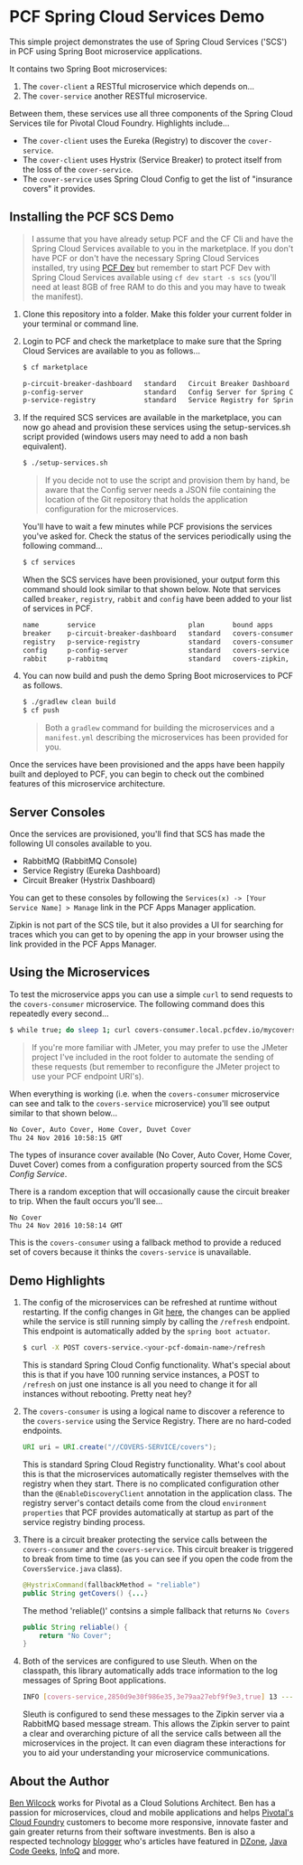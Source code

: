 # PCF Spring Cloud Services Demo

This simple project demonstrates the use of Spring Cloud Services ('SCS') in PCF using Spring Boot microservice applications.

It contains two Spring Boot microservices:

 1. The `cover-client` a RESTful microservice which depends on...
 2. The `cover-service` another RESTful microservice.

Between them, these services use all three components of the Spring Cloud Services tile for Pivotal Cloud Foundry. Highlights include...

 - The `cover-client` uses the Eureka (Registry) to discover the `cover-service`.
 - The `cover-client` uses Hystrix (Service Breaker) to protect itself from the loss of the `cover-service`.
 - The `cover-service` uses Spring Cloud Config to get the list of "insurance covers" it provides.

## Installing the PCF SCS Demo

> I assume that you have already setup PCF and the CF Cli and have the Spring Cloud Services available to you in the marketplace. If you don't have PCF or don't have the necessary Spring Cloud Services installed, try using [PCF Dev](https://docs.pivotal.io/pcf-dev/) but remember to start PCF Dev with Spring Cloud Services available using `cf dev start -s scs` (you'll need at least 8GB of free RAM to do this and you may have to tweak the manifest).

1. Clone this repository into a folder. Make this folder your current folder in your terminal or command line.

2. Login to PCF and check the marketplace to make sure that the Spring Cloud Services are available to you as follows...

    ````bash
    $ cf marketplace
    
    p-circuit-breaker-dashboard   standard   Circuit Breaker Dashboard for Spring Cloud Applications
    p-config-server               standard   Config Server for Spring Cloud Applications
    p-service-registry            standard   Service Registry for Spring Cloud Applications
    ````

3. If the required SCS services are available in the marketplace, you can now go ahead and provision these services using the setup-services.sh script provided (windows users may need to add a non bash equivalent).

    ````bash
    $ ./setup-services.sh
    ````

    > If you decide not to use the script and provision them by hand, be aware that the Config server needs a JSON file containing the location of the Git repository that holds the application configuration for the microservices.

    You'll have to wait a few minutes while PCF provisions the services you've asked for. Check the status of the services periodically using the following command...
    
    ````bash
    $ cf services
    ````
    
    When the SCS services have been provisioned, your output form this command should look similar to that shown below. Note that services called `breaker`, `registry`, `rabbit` and `config` have been added to your list of services in PCF.
    
    ````bash
    name       service                       plan       bound apps                        last operation
    breaker    p-circuit-breaker-dashboard   standard   covers-consumer                   create succeeded
    registry   p-service-registry            standard   covers-consumer, covers-service,  create succeeded
    config     p-config-server               standard   covers-service                    create succeeded
    rabbit     p-rabbitmq                    standard   covers-zipkin, covers-service...  create succeeded
    ````

4. You can now build and push the demo Spring Boot microservices to PCF as follows.

    ````bash
    $ ./gradlew clean build
    $ cf push
    ````
    
    > Both a `gradlew` command for building the microservices and a `manifest.yml` describing the microservices has been provided for you.

Once the services have been provisioned and the apps have been happily built and deployed to PCF, you can begin to check out the combined features of this microservice architecture.

## Server Consoles

Once the services are provisioned, you'll find that SCS has made the following UI consoles available to you. 

 - RabbitMQ (RabbitMQ Console)
 - Service Registry (Eureka Dashboard)
 - Circuit Breaker (Hystrix Dashboard)

You can get to these consoles by following the `Services(x) -> [Your Service Name] > Manage` link in the PCF Apps Manager application.

Zipkin is not part of the SCS tile, but it also provides a UI for searching for traces which you can get to by opening the app in your browser using the link provided in the PCF Apps Manager. 

## Using the Microservices

To test the microservice apps you can use a simple `curl` to send requests to the `covers-consumer` microservice. The following command does this repeatedly every second... 

````bash
$ while true; do sleep 1; curl covers-consumer.local.pcfdev.io/mycovers; echo -e '\n'$(date); done
````

> If you're more familiar with JMeter, you may prefer to use the JMeter project I've included in the root folder to automate the sending of these requests (but remember to reconfigure the JMeter project to use your PCF endpoint URI's).

When everything is working (i.e. when the `covers-consumer` microservice can see and talk to the `covers-service` microservice) you'll see output similar to that shown below...

````bash
No Cover, Auto Cover, Home Cover, Duvet Cover
Thu 24 Nov 2016 10:58:15 GMT
````

The types of insurance cover available (No Cover, Auto Cover, Home Cover, Duvet Cover) comes from a configuration property sourced from the SCS *Config Service*.

There is a random exception that will occasionally cause the circuit breaker to trip. When the fault occurs you'll see...

````
No Cover
Thu 24 Nov 2016 10:58:14 GMT
````

This is the `covers-consumer` using a fallback method to provide a reduced set of covers because it thinks the `covers-service` is unavailable.

## Demo Highlights

1. The config of the microservices can be refreshed at runtime without restarting. If the config changes in Git [here](https://github.com/benwilcock/app-config/blob/master/covers-service.yml), the changes can be applied while the service is still running simply by calling the `/refresh` endpoint. This endpoint is automatically added by the `spring boot actuator`.

    ````bash
    $ curl -X POST covers-service.<your-pcf-domain-name>/refresh
    ````

    This is standard Spring Cloud Config functionality. What's special about this is that if you have 100 running service instances, a POST to `/refresh` on just one instance is all you need to change it for all instances without rebooting. Pretty neat hey? 

2. The `covers-consumer` is using a logical name to discover a reference to the `covers-service` using the Service Registry. There are no hard-coded endpoints.

    ````java
    URI uri = URI.create("//COVERS-SERVICE/covers");
    ````

    This is standard Spring Cloud Registry functionality. What's cool about this is that the microservices automatically register themselves with the registry when they start. There is no complicated configuration other than the `@EnableDiscoveryClient` annotation in the application class. The registry server's contact details come from the cloud `environment properties` that PCF provides automatically at startup as part of the service registry binding process.

3. There is a circuit breaker protecting the service calls between the `covers-consumer` and the `covers-service`. This circuit breaker is triggered to break from time to time (as you can see if you open the code from the `CoversService.java` class).

    ````java
    @HystrixCommand(fallbackMethod = "reliable")
    public String getCovers() {...}
    ````

    The method 'reliable()' contsins a simple fallback that returns `No Covers`
  
    ````java
    public String reliable() {
        return "No Cover";
    }
    ````

4. Both of the services are configured to use Sleuth. When on the classpath, this library automatically adds trace information to the log messages of Spring Boot applications.

    ````bash
    INFO [covers-service,2850d9e30f986e35,3e79aa27ebf9f9e3,true] 13 --- [io-8080-exec-10]
    ````

    Sleuth is configured to send these messages to the Zipkin server via a RabbitMQ based message stream. This allows the Zipkin server to paint a clear and overarching picture of all the service calls between all the microservices in the project. It can even diagram these interactions for you to aid your understanding your microservice communications. 

## About the Author

[Ben Wilcock](https://uk.linkedin.com/in/benwilcock) works for Pivotal as a Cloud Solutions Architect. Ben has a passion for microservices, cloud and mobile applications and helps [Pivotal's Cloud Foundry](http://pivotal.io/platform) customers to become more responsive, innovate faster and gain greater returns from their software investments. Ben is also a respected technology [blogger](http://benwilcock.wordpress.com) who's articles have featured in [DZone](https://dzone.com/users/296242/benwilcock.html), [Java Code Geeks](https://www.javacodegeeks.com/author/ben-wilcock/), [InfoQ](https://www.infoq.com/author/Ben-Wilcock) and more.
